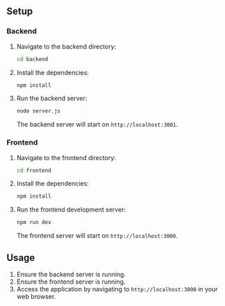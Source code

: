 
## Setup

### Backend

1. Navigate to the backend directory:

    ```bash
    cd backend
    ```

2. Install the dependencies:

    ```bash
    npm install
    ```

3. Run the backend server:

    ```bash
    node server.js
    ```

    The backend server will start on `http://localhost:3001`.

### Frontend

1. Navigate to the frontend directory:

    ```bash
    cd frontend
    ```

2. Install the dependencies:

    ```bash
    npm install
    ```

3. Run the frontend development server:

    ```bash
    npm run dev
    ```

    The frontend server will start on `http://localhost:3000`.





## Usage

1. Ensure the backend server is running.
2. Ensure the frontend server is running.
3. Access the application by navigating to `http://localhost:3000` in your web browser.
